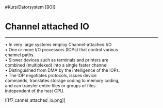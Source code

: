 #Kurs/Datorsystem 
[[IO]]
# Channel attached IO
***

• In very large systems employ Channel-attached I/O  
• One or more I/O processors (IOPs) that control various  
channel paths.  
• Slower devices such as terminals and printers are  
combined (multiplexed) into a single faster channel.  
• Distinguished from DMA by the intelligence of the IOPs.  
• The IOP negotiates protocols, issues device  
commands, translates storage coding to memory coding,  
and can transfer entire files or groups of files  
independent of the host CPU.

![[f7_cannel_attached_io.png]]